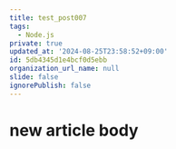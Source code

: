 ```yaml
---
title: test_post007
tags:
  - Node.js
private: true
updated_at: '2024-08-25T23:58:52+09:00'
id: 5db4345d1e4bcf0d5ebb
organization_url_name: null
slide: false
ignorePublish: false
---
```

# new article body

